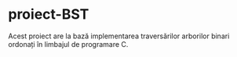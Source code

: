 # proiect-BST
Acest proiect are la bază implementarea traversărilor arborilor binari ordonați în limbajul de programare C.
